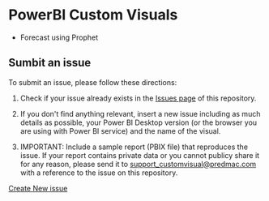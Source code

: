 # PowerBI Custom Visuals
- Forecast using Prophet
## Sumbit an issue

To submit an issue, please follow these directions:

1. Check if your issue already exists in the [Issues page](https://github.com/predmactechnologies/Support_PowerBI_CustomVisual/issues) of this repository.

2. If you don't find anything relevant, insert a new issue including as much details as possible, your Power BI Desktop version (or the browser you are using with Power BI service) and the name of the visual.

3. IMPORTANT: Include a sample report (PBIX file) that reproduces the issue. If your report contains private data or you cannot publicy share it for any reason, please send it to support_customvisual@predmac.com with a reference to the issue on this repository.

[Create New issue](https://github.com/predmactechnologies/PowerBI_CustomVisual/issues)
